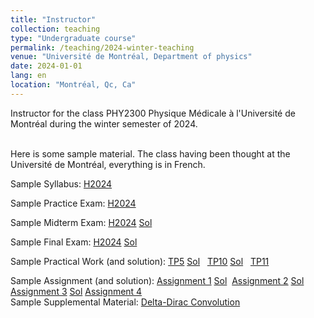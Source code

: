 ```yaml
---
title: "Instructor"
collection: teaching
type: "Undergraduate course"
permalink: /teaching/2024-winter-teaching
venue: "Université de Montréal, Department of physics"
date: 2024-01-01
lang: en
location: "Montréal, Qc, Ca"
---
```


Instructor for the class PHY2300 Physique Médicale à l'Université de Montréal during the winter semester of 2024.<br><br>

Here is some sample material. The class having been thought at the Université de Montréal, everything is in French.<br>

Sample Syllabus:
<a href="https://argilfea.github.io/philippethemedicalphysicist.github.io/files/TeachingMaterial/PlanCoursPHY2300H2024.pdf" target="_blank" rel="noopener noreferrer">H2024</a><br>

Sample Practice Exam:
<a href="https://argilfea.github.io/philippethemedicalphysicist.github.io/files/TeachingMaterial/Examen_Intra_Pratique_H24_Enonce.pdf" target="_blank" rel="noopener noreferrer">H2024</a><br>

Sample Midterm Exam:
<a href="https://argilfea.github.io/philippethemedicalphysicist.github.io/files/TeachingMaterial/Examen_Intra_H24_Enonce.pdf" target="_blank" rel="noopener noreferrer">H2024</a>
<a href="https://argilfea.github.io/philippethemedicalphysicist.github.io/files/TeachingMaterial/Examen_Intra_H24_SOL.pdf" target="_blank" rel="noopener noreferrer">Sol</a> &nbsp;

Sample Final Exam:
<a href="https://argilfea.github.io/philippethemedicalphysicist.github.io/files/TeachingMaterial/Examen_Final_H24_Enonce.pdf" target="_blank" rel="noopener noreferrer">H2024</a>
<a href="https://argilfea.github.io/philippethemedicalphysicist.github.io/files/TeachingMaterial/Examen_Final_H24_SOL.pdf" target="_blank" rel="noopener noreferrer">Sol</a> &nbsp;

Sample Practical Work (and solution):
<a href="https://argilfea.github.io/philippethemedicalphysicist.github.io/files/TeachingMaterial/TP5_H24_Enonce.pdf" target="_blank" rel="noopener noreferrer">TP5</a>
<a href="https://argilfea.github.io/philippethemedicalphysicist.github.io/files/TeachingMaterial/TP5_H24_SOL.pdf" target="_blank" rel="noopener noreferrer">Sol</a> &nbsp;
<a href="https://argilfea.github.io/philippethemedicalphysicist.github.io/files/TeachingMaterial/TP10_H24_Enonce.pdf" target="_blank" rel="noopener noreferrer">TP10</a>
<a href="https://argilfea.github.io/philippethemedicalphysicist.github.io/files/TeachingMaterial/TP10_H24_SOL.pdf" target="_blank" rel="noopener noreferrer">Sol</a> &nbsp;
<a href="https://argilfea.github.io/philippethemedicalphysicist.github.io/files/TeachingMaterial/TP11_H24.pdf" target="_blank" rel="noopener noreferrer">TP11</a>
<br>

Sample Assignment (and solution):
<a href="https://argilfea.github.io/philippethemedicalphysicist.github.io/files/TeachingMaterial/Devoir1_H24_Enonce.pdf" target="_blank" rel="noopener noreferrer">Assignment 1</a>
<a href="https://argilfea.github.io/philippethemedicalphysicist.github.io/files/TeachingMaterial/Devoir1_H24_SOL.pdf" target="_blank" rel="noopener noreferrer">Sol</a>&nbsp;
<a href="https://argilfea.github.io/philippethemedicalphysicist.github.io/files/TeachingMaterial/Devoir2_H24_Enonce.pdf" target="_blank" rel="noopener noreferrer">Assignment 2</a>
<a href="https://argilfea.github.io/philippethemedicalphysicist.github.io/files/TeachingMaterial/Devoir2_H24_SOL.pdf" target="_blank" rel="noopener noreferrer">Sol</a>
<a href="https://argilfea.github.io/philippethemedicalphysicist.github.io/files/TeachingMaterial/Devoir3_H24_Enonce.pdf" target="_blank" rel="noopener noreferrer">Assignment 3</a>
<a href="https://argilfea.github.io/philippethemedicalphysicist.github.io/files/TeachingMaterial/Devoir3_H24_SOL.pdf" target="_blank" rel="noopener noreferrer">Sol</a>
<a href="https://argilfea.github.io/philippethemedicalphysicist.github.io/files/TeachingMaterial/Devoir4_H24_Enonce.pdf" target="_blank" rel="noopener noreferrer">Assignment 4</a>
<br>
Sample Supplemental Material: 
<a href="https://argilfea.github.io/philippethemedicalphysicist.github.io/files/TeachingMaterial/ConvolutionDeltaDirac.pdf" target="_blank" rel="noopener noreferrer">Delta-Dirac Convolution</a><br>